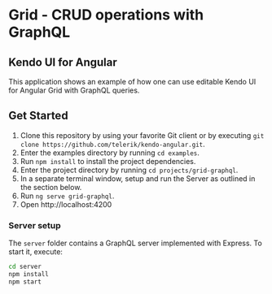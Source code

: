 # Grid - CRUD operations with GraphQL
## Kendo UI for Angular

This application shows an example of how one can use editable Kendo UI for Angular Grid with GraphQL queries.

## Get Started

1. Clone this repository by using your favorite Git client or by executing `git clone https://github.com/telerik/kendo-angular.git`.
1. Enter the examples directory by running `cd examples`.
1. Run `npm install` to install the project dependencies.
1. Enter the project directory by running `cd projects/grid-graphql`.
1. In a separate terminal window, setup and run the Server as outlined in the section below.
1. Run `ng serve grid-graphql`.
1. Open http://localhost:4200

### Server setup

The `server` folder contains a GraphQL server implemented with Express. To start it, execute:

```bash
cd server
npm install
npm start
```
